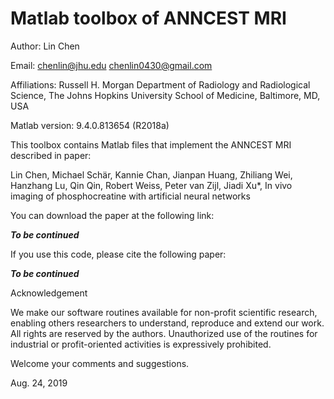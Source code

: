 # Matlab toolbox of ANNCEST MRI 

Author: Lin Chen

Email: chenlin@jhu.edu      chenlin0430@gmail.com

Affiliations:
Russell H. Morgan Department of Radiology and Radiological Science, The Johns Hopkins University School of Medicine, Baltimore, MD, USA

Matlab version: 9.4.0.813654 (R2018a)

This toolbox contains Matlab files that implement the ANNCEST MRI described in paper:

Lin Chen, Michael Schär, Kannie Chan, Jianpan Huang, Zhiliang Wei, Hanzhang Lu, Qin Qin, Robert Weiss, Peter van Zijl, Jiadi Xu*, In vivo imaging of phosphocreatine with artificial neural networks

You can download the paper at the following link:

***To be continued***

If you use this code, please cite the following paper:

***To be continued***


Acknowledgement

We make our software routines available for non-profit scientific research, enabling others researchers to understand, reproduce and extend our work. 
All rights are reserved by the authors. Unauthorized use of the routines for industrial or profit-oriented activities is expressively prohibited.

Welcome your comments and suggestions.

Aug. 24, 2019
